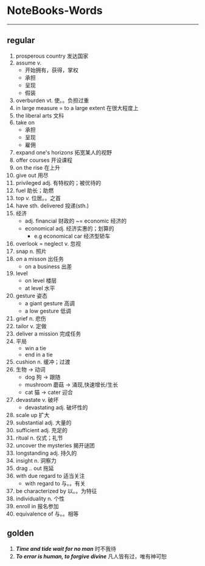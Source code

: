 # NoteBooks-Words
-----
## regular
1. prosperous country 发达国家
2. assume v.
    - 开始拥有，获得，掌权
    - 承担
    - 呈现
    - 假装
3. overburden vt. 使。。负担过重
4. in large measure = to a large extent 在很大程度上
5. the liberal arts 文科
6. take on
    - 承担
    - 呈现
    - 雇佣
7. expand one's horizon*s* 拓宽某人的视野
8. offer courses 开设课程
9. on the rise 在上升
10. give out 用尽
11. privileged adj. 有特权的；被优待的
12. fuel 助长；助燃
13. top *v.* 位居。。之首
14. have sth. delivered 投递(sth.)
15. 经济
    - adj. financial 财政的 ~= economic 经济的
    - economical adj. 经济实惠的；划算的
        - e.g economical car 经济型轿车
16. overlook = neglect v. 忽视
17. snap n. 照片
18. *on* a misson 出任务
    - on a business 出差
19. level 
    - on level 楼层
    - at level 水平
20. gesture 姿态
    - a giant gesture 高调
    - a low gesture 低调
21. grief n. 悲伤
22. tailor v. 定做
23. deliver a mission 完成任务
24. 平局
    - win a tie
    - end in a tie
25. cushion n. 缓冲；过渡
26. 生物 -> 动词
    - dog 狗 -> 跟随
    - mushroom 蘑菇 -> 涌现,快速增长/生长
    - cat 猫 -> cater 迎合
27. devastate v. 破坏
    - devastating adj. 破坏性的
28. scale up 扩大
29. substantial adj. 大量的
30. sufficient adj. 充足的
31. ritual n. 仪式；礼节
32. uncover the mysteries 揭开谜团
33. longstanding adj. 持久的
34. insight n. 洞察力
35. drag .. out 拖延
36. with due regard to 适当关注
	- with regard to 与。。有关
37. be characterized by 以。。为特征
38. individuality n. 个性
39. enroll in 报名参加
40. equivalence of 与。。相等
## golden
1. ***Time and tide wait for no man*** 时不我待
2. ***To error is human, to forgive divine*** 凡人皆有过，唯有神可恕
